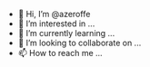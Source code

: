 - 👋 Hi, I’m @azeroffe
- 👀 I’m interested in ...
- 🌱 I’m currently learning ...
- 💞️ I’m looking to collaborate on ...
- 📫 How to reach me ...

<!---
azeroffe/azeroffe is a ✨ special ✨ repository because its `README.md` (this file) appears on your GitHub profile.
You can click the Preview link to take a look at your changes.
--->
